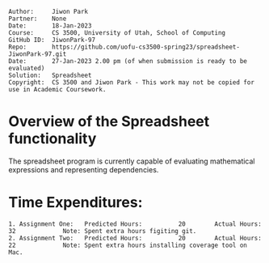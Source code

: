﻿```
Author:     Jiwon Park
Partner:    None
Date:       18-Jan-2023
Course:     CS 3500, University of Utah, School of Computing
GitHub ID:  JiwonPark-97
Repo:       https://github.com/uofu-cs3500-spring23/spreadsheet-JiwonPark-97.git
Date:       27-Jan-2023 2.00 pm (of when submission is ready to be evaluated)
Solution:   Spreadsheet
Copyright:  CS 3500 and Jiwon Park - This work may not be copied for use in Academic Coursework.
```

# Overview of the Spreadsheet functionality

The spreadsheet program is currently capable of evaluating mathematical expressions and representing dependencies.

# Time Expenditures:

    1. Assignment One:   Predicted Hours:          20        Actual Hours:   32             Note: Spent extra hours figiting git.
    2. Assignment Two:   Predicted Hours:          20        Actual Hours:   22             Note: Spent extra hours installing coverage tool on Mac.
